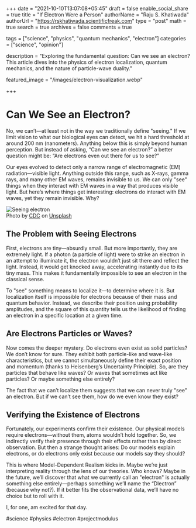 +++ date = "2021-10-10T13:07:08+05:45" draft = false enable_social_share = true title = "If Electron Were a Person" authorName = "Raju S. Khatiwada" authorUrl = "https://rskhatiwada.scientificfreak.com" type = "post" math = true search = true archives = false comments = true

tags = ["science", "physics", "quantum mechanics", "electron"] categories = ["science", "opinion"]

description = "Exploring the fundamental question: Can we see an electron? This article dives into the physics of electron localization, quantum mechanics, and the nature of particle-wave duality."

featured_image = "/images/electron-visualization.webp"

+++

# Can We See an Electron?

No, we can’t—at least not in the way we traditionally define "seeing." If we limit vision to what our biological eyes can detect, we hit a hard threshold at around 200 nm (nanometers). Anything below this is simply beyond human perception. But instead of asking, “Can we see an electron?” a better question might be: “Are electrons even out there for us to see?”

Our eyes evolved to detect only a narrow range of electromagnetic (EM) radiation—visible light. Anything outside this range, such as X-rays, gamma rays, and many other EM waves, remains invisible to us. We can only "see" things when they interact with EM waves in a way that produces visible light. But here’s where things get interesting: electrons do interact with EM waves, yet they remain invisible. Why?

 ![Seeing electron](/images/electron-visualization.webp)  
Photo by [CDC](https://unsplash.com/photos/woman-in-black-long-sleeve-shirt-using-silver-macbook-eORbhX0F4_4) on [Unsplash](https://unsplash.com/photos/woman-in-black-long-sleeve-shirt-using-silver-macbook-eORbhX0F4_4?utm_content=creditCopyText&utm_medium=referral&utm_source=unsplash)


## The Problem with Seeing Electrons

First, electrons are tiny—absurdly small. But more importantly, they are extremely light. If a photon (a particle of light) were to strike an electron in an attempt to illuminate it, the electron wouldn’t just sit there and reflect the light. Instead, it would get knocked away, accelerating instantly due to its tiny mass. This makes it fundamentally impossible to see an electron in the classical sense.

To "see" something means to localize it—to determine where it is. But localization itself is impossible for electrons because of their mass and quantum behavior. Instead, we describe their position using probability amplitudes, and the square of this quantity tells us the likelihood of finding an electron in a specific location at a given time.

## Are Electrons Particles or Waves?

Now comes the deeper mystery. Do electrons even exist as solid particles? We don’t know for sure. They exhibit both particle-like and wave-like characteristics, but we cannot simultaneously define their exact position and momentum (thanks to Heisenberg’s Uncertainty Principle). So, are they particles that behave like waves? Or waves that sometimes act like particles? Or maybe something else entirely?

The fact that we can’t localize them suggests that we can never truly "see" an electron. But if we can’t see them, how do we even know they exist?

## Verifying the Existence of Electrons

Fortunately, our experiments confirm their existence. Our physical models require electrons—without them, atoms wouldn’t hold together. So, we indirectly verify their presence through their effects rather than by direct observation. But then a strange thought arises: Do our models explain electrons, or do electrons only exist because our models say they should?

This is where Model-Dependent Realism kicks in. Maybe we’re just interpreting reality through the lens of our theories. Who knows? Maybe in the future, we’ll discover that what we currently call an "electron" is actually something else entirely—perhaps something we’ll name the “Dlectron” (because why not?). If it better fits the observational data, we’ll have no choice but to roll with it.

I, for one, am excited for that day.

#science #physics #electron #projectmodulus
